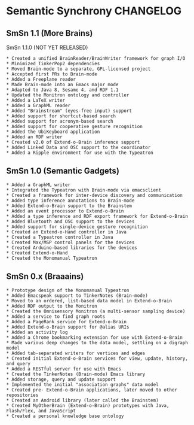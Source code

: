 Semantic Synchrony CHANGELOG
====================

SmSn 1.1 (More Brains)
------------------------------------
SmSn 1.1.0 (NOT YET RELEASED)
~~~~~~~~~~~~~~~~~~~~~~~~~~~~~~~~~~~~~~~~~~~~~
* Created a unified BrainReader/BrainWriter framework for graph I/O
* Minimized TinkerPop2 dependencies
* Moved Brain-mode to a separate, GPL-licensed project
* Accepted first PRs to Brain-mode
* Added a Freeplane reader
* Made Brain-mode into an Emacs major mode
* Adapted to Java 8, Sesame 4, and RDF 1.1
* Updated the Monitron ontology and controller
* Added a LaTeX writer
* Added a GraphML reader
* Added "Brainstream" (eyes-free input) support
* Added support for shortcut-based search
* Added support for acronym-based search
* Added support for cooperative gesture recognition
* Added the UbiKeyboard application
* Added an RDF writer
* Created v2.0 of Extend-o-Brain inference support
* Added Linked Data and OSC support to the coordinator
* Added a Ripple environment for use with the Typeatron
~~~~~~~~~~~~~~~~~~~~~~~~~~~~~~~~~~~~~~~~~~~~~

SmSn 1.0 (Semantic Gadgets)
------------------------------------
~~~~~~~~~~~~~~~~~~~~~~~~~~~~~~~~~~~~~~~~~~~~~
* Added a GraphML writer
* Integrated the Typeatron with Brain-mode via emacsclient
* Created a framework for inter-device discovery and communication
* Added type inference annotations to Brain-mode
* Added Extend-o-Brain support to the Brainstem
* Added an event processor to Extend-o-Brain
* Added a type inference and RDF export framework for Extend-o-Brain
* Added Bluetooth and OSC support to the devices
* Added support for single-device gesture recognition
* Created an Extend-o-Hand controller in Java
* Created a Typeatron controller in Java
* Created Max/MSP control panels for the devices
* Created Arduino-based libraries for the devices
* Created Extend-o-Hand
* Created the Monomanual Typeatron
~~~~~~~~~~~~~~~~~~~~~~~~~~~~~~~~~~~~~~~~~~~~~

SmSn 0.x (Braaains)
------------------------------------
~~~~~~~~~~~~~~~~~~~~~~~~~~~~~~~~~~~~~~~~~~~~~
* Prototype design of the Monomanual Typeatron
* Added Emacspeak support to TinkerNotes (Brain-mode)
* Moved to an ordered, list-based data model in Extend-o-Brain
* Added RDF output to the Monitron
* Created the Omnisensory Monitron (a multi-sensor sampling device)
* Added a service to find graph roots
* Added a PageRank service for Extend-o-Brain
* Added Extend-o-Brain support for @alias URIs
* Added an activity log
* Added a Chrome bookmarking extension for use with Extend-o-Brain
* Made various deep changes to the data model, settling on a digraph model
* Added tab-separated writers for vertices and edges
* Created initial Extend-o-Brain services for view, update, history, and query
* Added a RESTful server for use with Emacs
* Created the TinkerNotes (Brain-mode) Emacs library
* Added storage, query and update support
* Implemented the initial "association graphs" data model
* Created pre- Extend-o-Brain applications, later moved to other repositories
* Created an Android library (later called the Brainstem)
* Created MyOtherBrain (Extend-o-Brain) prototypes with Java, Flash/Flex, and JavaScript
* Created a personal knowledge base ontology
~~~~~~~~~~~~~~~~~~~~~~~~~~~~~~~~~~~~~~~~~~~~~
